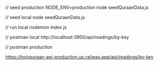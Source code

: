 // seed production 
NODE_ENV=production node seedQuraanData.js

// seed local
node seedQuraanData.js

// run local
nodemon index.js

// postman local 
http://localhost:3900/api/readings/by-key

// postman production

https://holyquraan-api-production.up.railway.app/api/readings/by-key
